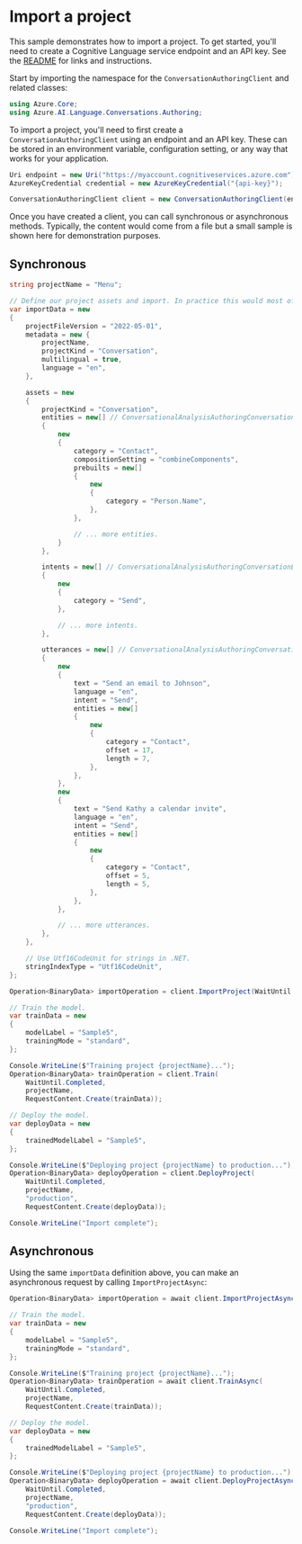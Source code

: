 # Import a project

This sample demonstrates how to import a project. To get started, you'll need to create a Cognitive Language service endpoint and an API key. See the [README](https://github.com/Azure/azure-sdk-for-net/blob/main/sdk/cognitivelanguage/Azure.AI.Language.Conversations/README.md) for links and instructions.


Start by importing the namespace for the `ConversationAuthoringClient` and related classes:

```C# Snippet:ConversationAuthoringClient_Namespaces
using Azure.Core;
using Azure.AI.Language.Conversations.Authoring;
```

To import a project, you'll need to first create a `ConversationAuthoringClient` using an endpoint and an API key. These can be stored in an environment variable, configuration setting, or any way that works for your application.

```C# Snippet:ConversationAuthoringClient_Create
Uri endpoint = new Uri("https://myaccount.cognitiveservices.azure.com");
AzureKeyCredential credential = new AzureKeyCredential("{api-key}");

ConversationAuthoringClient client = new ConversationAuthoringClient(endpoint, credential);
```

Once you have created a client, you can call synchronous or asynchronous methods. Typically, the content would come from a file but a small sample is shown here for demonstration purposes.

## Synchronous

```C# Snippet:ConversationAuthoringClient_ImportProject
string projectName = "Menu";

// Define our project assets and import. In practice this would most often be read from a file.
var importData = new
{
    projectFileVersion = "2022-05-01",
    metadata = new {
        projectName,
        projectKind = "Conversation",
        multilingual = true,
        language = "en",
    },

    assets = new
    {
        projectKind = "Conversation",
        entities = new[] // ConversationalAnalysisAuthoringConversationExportedEntity
        {
            new
            {
                category = "Contact",
                compositionSetting = "combineComponents",
                prebuilts = new[]
                {
                    new
                    {
                        category = "Person.Name",
                    },
                },

                // ... more entities.
            }
        },

        intents = new[] // ConversationalAnalysisAuthoringConversationExportedIntent
        {
            new
            {
                category = "Send",
            },

            // ... more intents.
        },

        utterances = new[] // ConversationalAnalysisAuthoringConversationExportedUtterance
        {
            new
            {
                text = "Send an email to Johnson",
                language = "en",
                intent = "Send",
                entities = new[]
                {
                    new
                    {
                        category = "Contact",
                        offset = 17,
                        length = 7,
                    },
                },
            },
            new
            {
                text = "Send Kathy a calendar invite",
                language = "en",
                intent = "Send",
                entities = new[]
                {
                    new
                    {
                        category = "Contact",
                        offset = 5,
                        length = 5,
                    },
                },
            },

            // ... more utterances.
        },
    },

    // Use Utf16CodeUnit for strings in .NET.
    stringIndexType = "Utf16CodeUnit",
};

Operation<BinaryData> importOperation = client.ImportProject(WaitUntil.Started, projectName, RequestContent.Create(importData));

// Train the model.
var trainData = new
{
    modelLabel = "Sample5",
    trainingMode = "standard",
};

Console.WriteLine($"Training project {projectName}...");
Operation<BinaryData> trainOperation = client.Train(
    WaitUntil.Completed,
    projectName,
    RequestContent.Create(trainData));

// Deploy the model.
var deployData = new
{
    trainedModelLabel = "Sample5",
};

Console.WriteLine($"Deploying project {projectName} to production...");
Operation<BinaryData> deployOperation = client.DeployProject(
    WaitUntil.Completed,
    projectName,
    "production",
    RequestContent.Create(deployData));

Console.WriteLine("Import complete");
```

## Asynchronous

Using the same `importData` definition above, you can make an asynchronous request by calling `ImportProjectAsync`:

```C# Snippet:ConversationAuthoringClient_ImportProjectAsync
Operation<BinaryData> importOperation = await client.ImportProjectAsync(WaitUntil.Started, projectName, RequestContent.Create(importData));

// Train the model.
var trainData = new
{
    modelLabel = "Sample5",
    trainingMode = "standard",
};

Console.WriteLine($"Training project {projectName}...");
Operation<BinaryData> trainOperation = await client.TrainAsync(
    WaitUntil.Completed,
    projectName,
    RequestContent.Create(trainData));

// Deploy the model.
var deployData = new
{
    trainedModelLabel = "Sample5",
};

Console.WriteLine($"Deploying project {projectName} to production...");
Operation<BinaryData> deployOperation = await client.DeployProjectAsync(
    WaitUntil.Completed,
    projectName,
    "production",
    RequestContent.Create(deployData));

Console.WriteLine("Import complete");
```
